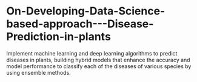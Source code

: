 # On-Developing-Data-Science-based-approach---Disease-Prediction-in-plants
Implement machine learning and deep learning algorithms to predict diseases in plants, building hybrid models that enhance the accuracy and model performance to classify each of the diseases of various species by using ensemble methods. 
